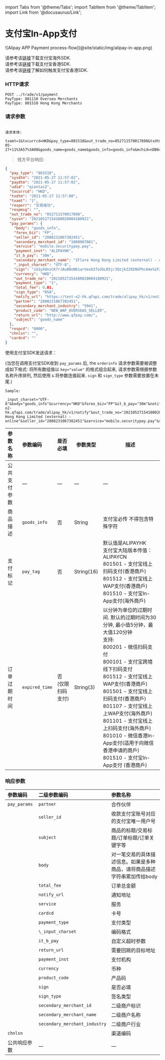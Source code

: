 import Tabs from '@theme/Tabs';
import TabItem from '@theme/TabItem';
import Link from '@docusaurus/Link';

# 支付宝In-App支付

<Link to="/img/alipay-in-app.png" target="_blank">![Alipay APP Payment process-flow](@site/static/img/alipay-in-app.png)</Link>

请参考该[链接](https://global.alipay.com./ac/app/client_integration)下载支付宝海外SDK. <br/>
请参考该[链接](https://global.alipay.com./ac/app_hk/download)下载支付宝香港SDK. <br/>
请参考该[链接](https://global.alipay.com./ac/hkapi/securitypay_pay)了解如何触发支付宝香港SDK.

### HTTP请求

`POST ../trade/v1/payment` <br/>
`PayType: 801110 Oversea Merchants` <br/>
`PayType: 801510 Hong Kong Merchants`

### 请求参数

```plaintext

请求本体:

txamt=1&txcurrcd=HKD&pay_type=801510&out_trade_no=052711570017898&txdtm=2021-05-27+11%3A57%3A00&goods_name=goods_name&goods_info=goods_info&mchid=nDB64h9qJ1An&trade_name=trade_name&goods_detail=goods_detail&return_url=http%3A%2F%2Fwww.qfpay.com%2F&pay_tag=ALIPAYHK&seller_id=testoverseas9191%40alipay.com

```

> 钱方平台响应:

```json
{
  "pay_type": "801510",
  "sysdtm": "2021-05-27 11:57:02",
  "paydtm": "2021-05-27 11:57:02",
  "udid": "qiantai2",
  "txcurrcd": "HKD",
  "txdtm": "2021-05-27 11:57:00",
  "txamt": "1",
  "resperr": "交易成功",
  "respmsg": "",
  "out_trade_no": "052711570017898",
  "syssn": "20210527154100020004180921",
  "pay_params": {
    "body": "goods_info",
    "forex_biz": "FP",
    "seller_id": "2088231067382451",
    "secondary_merchant_id": "1000007081",
    "service": "mobile.securitypay.pay",
    "payment_inst": "ALIPAYHK",
    "it_b_pay": "30m",
    "secondary_merchant_name": "IFlare Hong Kong Limited (external) - online",
    "_input_charset": "UTF-8",
    "sign": "iU1yXUnsCK7rJAu0DoN61arVexbIfo3GLR5jr3QzjkZ29INSPhcA4e%2F2%2BdPrsf5huzQAkxVKP0CTfvaGPMYqNkxmhoaJWUH0ZhgYDgKugMvtweBvRqOX2W0h3A%2F%2FIdJuxeyOAuh7bHiuazSB3ZH%2BEQwRGP%2Bkk8Jpha930gHwPtw%3D",
    "currency": "HKD",
    "out_trade_no": "20210527154100020004180921",
    "payment_type": "1",
    "total_fee": 0.01,
    "sign_type": "RSA",
    "notify_url": "https://test-o2-hk.qfapi.com/trade/alipay_hk/v1/notify",
    "partner": "2088231067382451",
    "secondary_merchant_industry": "5941",
    "product_code": "NEW_WAP_OVERSEAS_SELLER",
    "return_url": "http://www.qfpay.com/",
    "subject": "goods_name"
  },
  "respcd": "0000",
  "chnlsn": "",
  "cardcd": ""
}
```

使用支付宝SDK发送请求：

(当您在调用支付宝SDK收到 `pay_params` 后, the `orderinfo` 请求参数需要被调整成如下格式:
将所有数组值以 `key="value"` 的格式组合起来, 请求参数需根据参数名称升序排列, 然后使用 `&` 将参数连接起来.
`sign` 和 `sign_type` 参数需要放置在末尾.)

```plaintext
Sample:

_input_charset="UTF-8"&body="goods_info"&currency="HKD"&forex_biz="FP"&it_b_pay="30m"&notify_url="https://test-o2-hk.qfapi.com/trade/alipay_hk/v1/notify"&out_trade_no="20210527154100020004180921"&partner="2088231067382451"&payment_inst="ALIPAYHK"&payment_type="1"&product_code="NEW_WAP_OVERSEAS_SELLER"&return_url="http://www.qfpay.com/"&secondary_merchant_id="1000007081"&secondary_merchant_industry="5941"&secondary_merchant_name="IFlare Hong Kong Limited (external) - online"&seller_id="2088231067382451"&service="mobile.securitypay.pay"&subject="goods_name"&total_fee="0.01"&sign="iU1yXUnsCK7rJAu0DoN61arVexbIfo3GLR5jr3QzjkZ29INSPhcA4e%2F2%2BdPrsf5huzQAkxVKP0CTfvaGPMYqNkxmhoaJWUH0ZhgYDgKugMvtweBvRqOX2W0h3A%2F%2FIdJuxeyOAuh7bHiuazSB3ZH%2BEQwRGP%2Bkk8Jpha930gHwPtw%3D"&sign_type="RSA"

```

|参数名称 | 参数编码  |是否必填 | 参数类型 | 描述 |
|:----    |:---|:----- |-----   |----   |
|公共支付参数    |—|— |—   |—   |
|商品描述    |`goods_info`|否 | String  | 支付宝必传 不得包含特殊字符   |
|支付标记    |`pay_tag`|否 | String(16)  | 默认值是ALIPAYHK<br/>支付宝大陆版本传值：ALIPAYCN<br/>801501 - 支付宝线上扫码支付(香港商戶)<br/>801512 - 支付宝线上WAP支付(香港商戶)<br/>801510 - 支付宝In-App支付(海外商戶) |
订单过期时间 | `expired_time` | 否<br/> (仅限扫码支付) | String(3)  | 以分钟为单位的过期时间. 默认的过期时间为30分钟, 最小值5分钟，最大值120分钟<br/> 支持: <br/>800201 - 微信扫码支付<br/>800101 - 支付宝跨境线下扫码支付 <br/>801512 - 支付宝线上WAP支付(香港商戶)<br/>801501 - 支付宝线上扫码支付(香港商戶)<br/>801107 -  支付宝线上上WAP支付(海外商戶)<br/>801101 - 支付宝线上上扫码支付(海外商戶)<br/>801010 - 微信香港In-App支付(适用于向微信香港申请的商戶) <br/>801510 - 支付宝In-App支付 (香港商戶)

### 响应参数

|参数编码 | 二级参数编码  | 参数名称 |
|:----    |:---|:----- |
| `pay_params` | `partner`                      | 合作伙伴 |
|              | `seller_id`                    | 收款支付宝账号对应的支付宝唯一用户号 |
|              | `subject`                      | 商品的标题/交易标题/订单标题/订单关键字等 |
|              | `body`                         | 对一笔交易的具体描述信息。如果是多种商品，请将商品描述字符串累加传给body |
|              | `total_fee`                    | 订单总金额  |
|              | `notify_url`                   | 通知地址 |
|              | `service`                      | 服务 |
|              | `cardcd`                       | 卡号  |
|              | `payment_type`                 | 支付类型 |
|              | `\_input_charset`              | 编码格式 |
|              | `it_b_pay`                     | 自定义超时参数  |
|              | `return_url`                   | 需要回跳的目标地址 |
|              | `payment_inst`                 | 支付机构 |
|              | `currency`                     | 币种 |
|              | `product_code`                 | 产品码 |
|              | `sign`                         | 是否必填 |
|              | `sign_type`                    | 签名类型 |
|              | `secondary_merchant_id`        | 二级商户标识 |
|              | `secondary_merchant_name`      | 二级商户名称 |
|              | `secondary_merchant_industry`  | 二级商户行业 |
| `chnlsn`     |                                | 渠道编码 |
| 公共响应参数   | —                              | — |
